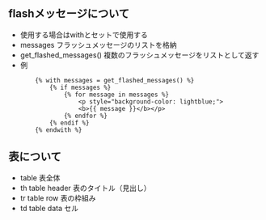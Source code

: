 ## flashメッセージについて 
- 使用する場合はwithとセットで使用する
- messages フラッシュメッセージのリストを格納
- get_flashed_messages() 複数のフラッシュメッセージをリストとして返す
- 例
    ```
        {% with messages = get_flashed_messages() %}
            {% if messages %}
                {% for message in messages %}
                    <p style="background-color: lightblue;">
                    <b>{{ message }}</b></p>
                {% endfor %}
            {% endif %}          
        {% endwith %}
    ```


## 表について
- table              表全体
- th    table header 表のタイトル（見出し）
- tr    table row    表の枠組み
- td    table data   セル
